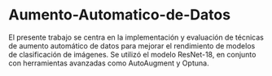 # Aumento-Automatico-de-Datos
El presente trabajo se centra en la implementación y evaluación de técnicas de aumento automático de datos para mejorar el rendimiento de modelos de clasificación de imágenes. Se utilizó el modelo ResNet-18, en conjunto con herramientas avanzadas como AutoAugment y Optuna. 
